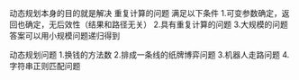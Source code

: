动态规划本身的目的就是解决 重复计算的问题
满足以下条件
1.可变参数确定，返回也确定，无后效性（结果和路径无关）
2.具有重复计算的问题
3.大规模的问题答案可以用小规模问题递归得到


动态规划问题
    1.换钱的方法数
    2.排成一条线的纸牌博弈问题
    3.机器人走路问题
    4.字符串正则匹配问题